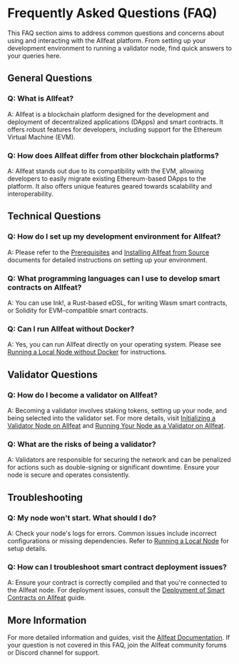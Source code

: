 # Frequently Asked Questions (FAQ)

This FAQ section aims to address common questions and concerns about using and interacting with the Allfeat platform. From setting up your development environment to running a validator node, find quick answers to your queries here.

## General Questions

### Q: What is Allfeat?
A: Allfeat is a blockchain platform designed for the development and deployment of decentralized applications (DApps) and smart contracts. It offers robust features for developers, including support for the Ethereum Virtual Machine (EVM).

### Q: How does Allfeat differ from other blockchain platforms?
A: Allfeat stands out due to its compatibility with the EVM, allowing developers to easily migrate existing Ethereum-based DApps to the platform. It also offers unique features geared towards scalability and interoperability.

## Technical Questions

### Q: How do I set up my development environment for Allfeat?
A: Please refer to the [Prerequisites](prerequisites.md) and [Installing Allfeat from Source](installation/from-source.md) documents for detailed instructions on setting up your environment.

### Q: What programming languages can I use to develop smart contracts on Allfeat?
A: You can use Ink!, a Rust-based eDSL, for writing Wasm smart contracts, or Solidity for EVM-compatible smart contracts.

### Q: Can I run Allfeat without Docker?
A: Yes, you can run Allfeat directly on your operating system. Please see [Running a Local Node without Docker](running-a-node/without-docker.md) for instructions.

## Validator Questions

### Q: How do I become a validator on Allfeat?
A: Becoming a validator involves staking tokens, setting up your node, and being selected into the validator set. For more details, visit [Initializing a Validator Node on Allfeat](validator-node/initializing.md) and [Running Your Node as a Validator on Allfeat](validator-node/running-as-validator.md).

### Q: What are the risks of being a validator?
A: Validators are responsible for securing the network and can be penalized for actions such as double-signing or significant downtime. Ensure your node is secure and operates consistently.

## Troubleshooting

### Q: My node won't start. What should I do?
A: Check your node's logs for errors. Common issues include incorrect configurations or missing dependencies. Refer to [Running a Local Node](running-a-node/docker.md) for setup details.

### Q: How can I troubleshoot smart contract deployment issues?
A: Ensure your contract is correctly compiled and that you're connected to the Allfeat node. For deployment issues, consult the [Deployment of Smart Contracts on Allfeat](smart-contracts/deployment.md) guide.

## More Information

For more detailed information and guides, visit the [Allfeat Documentation](https://allfeatdocs.org). If your question is not covered in this FAQ, join the Allfeat community forums or Discord channel for support.
